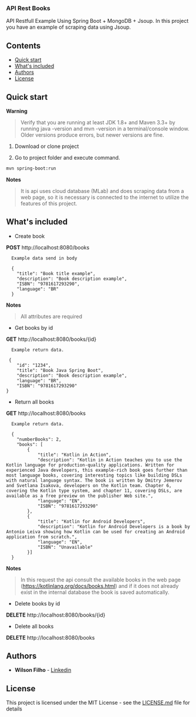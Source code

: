 
<h3>API Rest Books</h3>

<p>API Restfull Example Using Spring Boot + MongoDB + Jsoup. In this project you have an example of scraping data using Jsoup.</p>

## Contents

- [Quick start](#quick-start)
- [What's included](#whats-included)
- [Authors](#authors)
- [License](#license)

## Quick start

**Warning**

> Verify that you are running at least JDK 1.8+ and Maven 3.3+ by running java -version and mvn -version in a terminal/console window. Older versions produce errors, but newer versions are fine.

1. Download or clone project

2. Go to project folder and execute command.
 ```bash
 mvn spring-boot:run
 ```
 
 **Notes**
 > It is api uses cloud database (MLab) and does scraping data from a web page, so it is necessary is connected to the internet to utilize the features of this project.


## What's included

* Create book

**POST** http://localhost:8080/books
```
  Example data send in body
  
  {
    "title": "Book title example",
    "description": "Book description example",
    "ISBN": "9781617293290",
    "language": "BR"
  }
```

**Notes**
> All attributes are required

* Get books by id

**GET** http://localhost:8080/books/{id}

```
  Example return data.
  
 {
    "id": "1234",
    "title": "Book Java Spring Boot",
    "description": "Book description example",
    "language": "BR",
    "ISBN": "9781617293290"
}
```

* Return all books

**GET** http://localhost:8080/books

```
  Example return data.
  
  {
    "numberBooks": 2,
    "books": [
        {
            "title": "Kotlin in Action",
            "description": "Kotlin in Action teaches you to use the Kotlin language for production-quality applications. Written for experienced Java developers, this example-rich book goes further than most language books, covering interesting topics like building DSLs with natural language syntax. The book is written by Dmitry Jemerov and Svetlana Isakova, developers on the Kotlin team. Chapter 6, covering the Kotlin type system, and chapter 11, covering DSLs, are available as a free preview on the publisher Web site.",
            "language": "EN",
            "ISBN": "9781617293290"
        },
        {
            "title": "Kotlin for Android Developers",
            "description": "Kotlin for Android Developers is a book by Antonio Leiva showing how Kotlin can be used for creating an Android application from scratch.",
            "language": "EN",
            "ISBN": "Unavailable"
        }]
  }
```
**Notes**
> In this request the api consult the available books in the web page (https://kotlinlang.org/docs/books.html) and if it does not already exist in the internal database the book is saved automatically.

* Delete books by id

**DELETE** http://localhost:8080/books/{id}

* Delete all books

**DELETE** http://localhost:8080/books

## Authors

* **Wilson Filho**  - [Linkedin](https://www.linkedin.com/in/wilson-filho-4424b5bb)

## License

This project is licensed under the MIT License - see the [LICENSE.md](LICENSE.md) file for details
